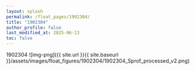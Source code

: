 ```yaml
---
layout: splash
permalink: /float_pages/1902304/
title: "1902304"
author_profile: false
last_modified_at: 2025-06-13
toc: false
---
```

 
1902304
![img-png]({{ site.url }}{{ site.baseurl }}/assets/images/float_figures/1902304/1902304_Sprof_processed_v2.png)